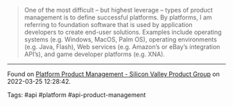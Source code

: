 > One of the most difficult – but highest leverage – types of product management is to define successful platforms. By platforms, I am referring to foundation software that is used by application developers to create end-user solutions. Examples include operating systems (e.g. Windows, MacOS, Palm OS), operating environments (e.g. Java, Flash), Web services (e.g. Amazon’s or eBay’s integration API’s), and game developer platforms (e.g. XNA).

---
Found on [Platform Product Management - Silicon Valley Product Group](https://svpg.com/platform-product-management/) on 2022-03-25 12:28:42.

Tags: #api #platform #api-product-management 